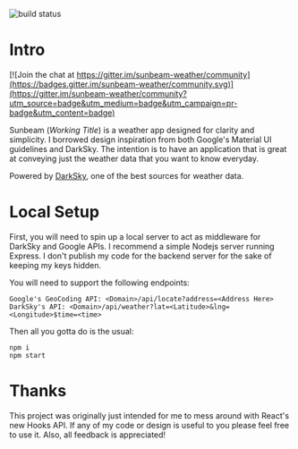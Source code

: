 ![build status](https://travis-ci.com/Tauag/Sunbeam.svg?branch=master)

# Intro

[![Join the chat at https://gitter.im/sunbeam-weather/community](https://badges.gitter.im/sunbeam-weather/community.svg)](https://gitter.im/sunbeam-weather/community?utm_source=badge&utm_medium=badge&utm_campaign=pr-badge&utm_content=badge)

Sunbeam (_Working Title_) is a weather app designed for clarity and simplicity. I borrowed design inspiration from both Google's Material UI guidelines and DarkSky. The intention is to have an application that is great at conveying just the weather data that you want to know everyday.

Powered by [DarkSky](https://darksky.net), one of the best sources for weather data.

# Local Setup

First, you will need to spin up a local server to act as middleware for DarkSky and Google APIs. I recommend a simple Nodejs server running Express. I don't publish my code for the backend server for the sake of keeping my keys hidden.

You will need to support the following endpoints:

```
Google's GeoCoding API: <Domain>/api/locate?address=<Address Here>
DarkSky's API: <Domain>/api/weather?lat=<Latitude>&lng=<Longitude>$time=<time>
```

Then all you gotta do is the usual:

```
npm i
npm start
```

# Thanks

This project was originally just intended for me to mess around with React's new Hooks API. If any of my code or design is useful to you please feel free to use it. Also, all feedback is appreciated!
